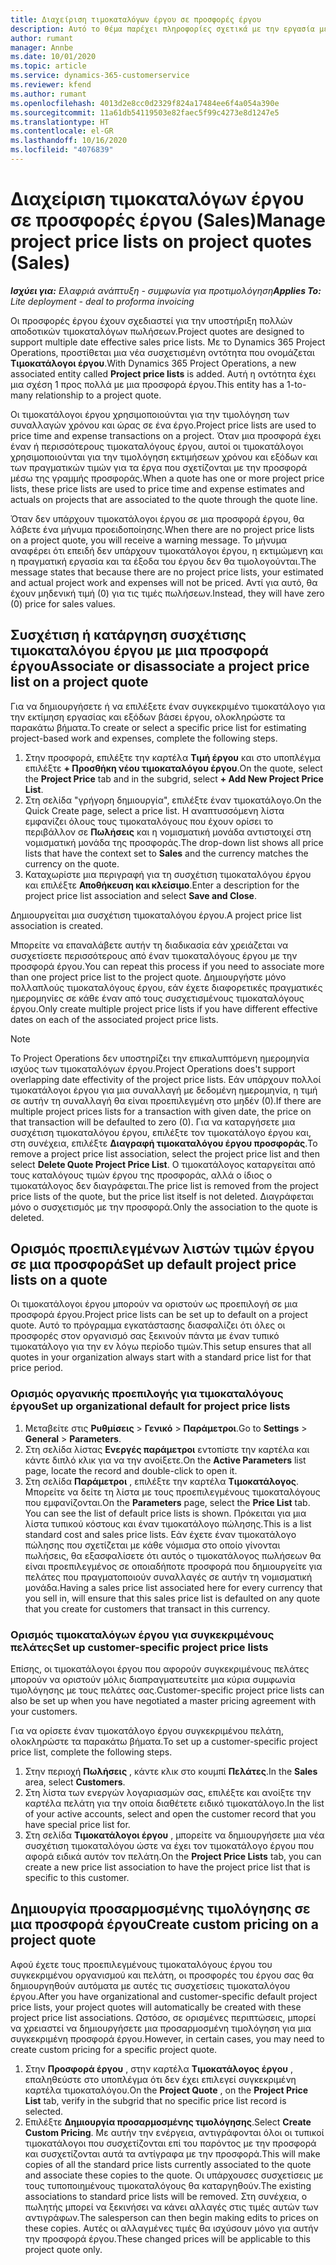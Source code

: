 ```yaml
---
title: Διαχείριση τιμοκαταλόγων έργου σε προσφορές έργου
description: Αυτό το θέμα παρέχει πληροφορίες σχετικά με την εργασία με τιμοκαταλόγους έργου σε προσφορές. (Sales)
author: rumant
manager: Annbe
ms.date: 10/01/2020
ms.topic: article
ms.service: dynamics-365-customerservice
ms.reviewer: kfend
ms.author: rumant
ms.openlocfilehash: 4013d2e8cc0d2329f824a17484ee6f4a054a390e
ms.sourcegitcommit: 11a61db54119503e82faec5f99c4273e8d1247e5
ms.translationtype: HT
ms.contentlocale: el-GR
ms.lasthandoff: 10/16/2020
ms.locfileid: "4076839"
---
```

# <a name="manage-project-price-lists-on-project-quotes-sales"></a><span data-ttu-id="6aa1e-104">Διαχείριση τιμοκαταλόγων έργου σε προσφορές έργου (Sales)</span><span class="sxs-lookup"><span data-stu-id="6aa1e-104">Manage project price lists on project quotes (Sales)</span></span>

<span data-ttu-id="6aa1e-105">_**Ισχύει για:** Ελαφριά ανάπτυξη - συμφωνία για προτιμολόγηση_</span><span class="sxs-lookup"><span data-stu-id="6aa1e-105">_**Applies To:** Lite deployment - deal to proforma invoicing_</span></span>

<span data-ttu-id="6aa1e-106">Οι προσφορές έργου έχουν σχεδιαστεί για την υποστήριξη πολλών αποδοτικών τιμοκαταλόγων πωλήσεων.</span><span class="sxs-lookup"><span data-stu-id="6aa1e-106">Project quotes are designed to support multiple date effective sales price lists.</span></span> <span data-ttu-id="6aa1e-107">Με το Dynamics 365 Project Operations, προστίθεται μια νέα συσχετισμένη οντότητα που ονομάζεται **Τιμοκατάλογοι έργου**.</span><span class="sxs-lookup"><span data-stu-id="6aa1e-107">With Dynamics 365 Project Operations, a new associated entity called **Project price lists** is added.</span></span> <span data-ttu-id="6aa1e-108">Αυτή η οντότητα έχει μια σχέση 1 προς πολλά με μια προσφορά έργου.</span><span class="sxs-lookup"><span data-stu-id="6aa1e-108">This entity has a 1-to-many relationship to a project quote.</span></span>

<span data-ttu-id="6aa1e-109">Οι τιμοκατάλογοι έργου χρησιμοποιούνται για την τιμολόγηση των συναλλαγών χρόνου και ώρας σε ένα έργο.</span><span class="sxs-lookup"><span data-stu-id="6aa1e-109">Project price lists are used to price time and expense transactions on a project.</span></span> <span data-ttu-id="6aa1e-110">Όταν μια προσφορά έχει έναν ή περισσότερους τιμοκαταλόγους έργου, αυτοί οι τιμοκατάλογοι χρησιμοποιούνται για την τιμολόγηση εκτιμήσεων χρόνου και εξόδων και των πραγματικών τιμών για τα έργα που σχετίζονται με την προσφορά μέσω της γραμμής προσφοράς.</span><span class="sxs-lookup"><span data-stu-id="6aa1e-110">When a quote has one or more project price lists, these price lists are used to price time and expense estimates and actuals on projects that are associated to the quote through the quote line.</span></span>

<span data-ttu-id="6aa1e-111">Όταν δεν υπάρχουν τιμοκατάλογοι έργου σε μια προσφορά έργου, θα λάβετε ένα μήνυμα προειδοποίησης.</span><span class="sxs-lookup"><span data-stu-id="6aa1e-111">When there are no project price lists on a project quote, you will receive a warning message.</span></span> <span data-ttu-id="6aa1e-112">Το μήνυμα αναφέρει ότι επειδή δεν υπάρχουν τιμοκατάλογοι έργου, η εκτιμώμενη και η πραγματική εργασία και τα έξοδα του έργου δεν θα τιμολογούνται.</span><span class="sxs-lookup"><span data-stu-id="6aa1e-112">The message states that because there are no project price lists, your estimated and actual project work and expenses will not be priced.</span></span> <span data-ttu-id="6aa1e-113">Αντί για αυτό, θα έχουν μηδενική τιμή (0) για τις τιμές πωλήσεων.</span><span class="sxs-lookup"><span data-stu-id="6aa1e-113">Instead, they will have zero (0) price for sales values.</span></span>

## <a name="associate-or-disassociate-a-project-price-list-on-a-project-quote"></a><span data-ttu-id="6aa1e-114">Συσχέτιση ή κατάργηση συσχέτισης τιμοκαταλόγου έργου με μια προσφορά έργου</span><span class="sxs-lookup"><span data-stu-id="6aa1e-114">Associate or disassociate a project price list on a project quote</span></span>

<span data-ttu-id="6aa1e-115">Για να δημιουργήσετε ή να επιλέξετε έναν συγκεκριμένο τιμοκατάλογο για την εκτίμηση εργασίας και εξόδων βάσει έργου, ολοκληρώστε τα παρακάτω βήματα.</span><span class="sxs-lookup"><span data-stu-id="6aa1e-115">To create or select a specific price list for estimating project-based work and expenses, complete the following steps.</span></span>

1. <span data-ttu-id="6aa1e-116">Στην προσφορά, επιλέξτε την καρτέλα **Τιμή έργου** και στο υποπλέγμα επιλέξτε **+ Προσθήκη νέου τιμοκαταλόγου έργου**.</span><span class="sxs-lookup"><span data-stu-id="6aa1e-116">On the quote, select the **Project Price** tab and in the subgrid, select **+ Add New Project Price List**.</span></span>
2. <span data-ttu-id="6aa1e-117">Στη σελίδα "γρήγορη δημιουργία", επιλέξτε έναν τιμοκατάλογο.</span><span class="sxs-lookup"><span data-stu-id="6aa1e-117">On the Quick Create page, select a price list.</span></span> <span data-ttu-id="6aa1e-118">Η αναπτυσσόμενη λίστα εμφανίζει όλους τους τιμοκαταλόγους που έχουν ορίσει το περιβάλλον σε **Πωλήσεις** και η νομισματική μονάδα αντιστοιχεί στη νομισματική μονάδα της προσφοράς.</span><span class="sxs-lookup"><span data-stu-id="6aa1e-118">The drop-down list shows all price lists that have the context set to **Sales** and the currency matches the currency on the quote.</span></span>
4. <span data-ttu-id="6aa1e-119">Καταχωρίστε μια περιγραφή για τη συσχέτιση τιμοκαταλόγου έργου και επιλέξτε **Αποθήκευση και κλείσιμο**.</span><span class="sxs-lookup"><span data-stu-id="6aa1e-119">Enter a description for the project price list association and select **Save and Close**.</span></span>

<span data-ttu-id="6aa1e-120">Δημιουργείται μια συσχέτιση τιμοκαταλόγου έργου.</span><span class="sxs-lookup"><span data-stu-id="6aa1e-120">A project price list association is created.</span></span>

<span data-ttu-id="6aa1e-121">Μπορείτε να επαναλάβετε αυτήν τη διαδικασία εάν χρειάζεται να συσχετίσετε περισσότερους από έναν τιμοκαταλόγους έργου με την προσφορά έργου.</span><span class="sxs-lookup"><span data-stu-id="6aa1e-121">You can repeat this process if you need to associate more than one project price list to the project quote.</span></span> <span data-ttu-id="6aa1e-122">Δημιουργήστε μόνο πολλαπλούς τιμοκαταλόγους έργου, εάν έχετε διαφορετικές πραγματικές ημερομηνίες σε κάθε έναν από τους συσχετισμένους τιμοκαταλόγους έργου.</span><span class="sxs-lookup"><span data-stu-id="6aa1e-122">Only create multiple project price lists if you have different effective dates on each of the associated project price lists.</span></span>

> [!NOTE]
> <span data-ttu-id="6aa1e-123">Το Project Operations δεν υποστηρίζει την επικαλυπτόμενη ημερομηνία ισχύος των τιμοκαταλόγων έργου.</span><span class="sxs-lookup"><span data-stu-id="6aa1e-123">Project Operations does't support overlapping date effectivity of the project price lists.</span></span> <span data-ttu-id="6aa1e-124">Εάν υπάρχουν πολλοί τιμοκατάλογοι έργου για μια συναλλαγή με δεδομένη ημερομηνία, η τιμή σε αυτήν τη συναλλαγή θα είναι προεπιλεγμένη στο μηδέν (0).</span><span class="sxs-lookup"><span data-stu-id="6aa1e-124">If there are multiple project prices lists for a transaction with given date, the price on that transaction will be defaulted to zero (0).</span></span>
<span data-ttu-id="6aa1e-125">Για να καταργήσετε μια συσχέτιση τιμοκαταλόγου έργου, επιλέξτε τον τιμοκατάλογο έργου και, στη συνέχεια, επιλέξτε **Διαγραφή τιμοκαταλόγου έργου προσφοράς**.</span><span class="sxs-lookup"><span data-stu-id="6aa1e-125">To remove a project price list association, select the project price list and then select **Delete Quote Project Price List**.</span></span> <span data-ttu-id="6aa1e-126">Ο τιμοκατάλογος καταργείται από τους καταλόγους τιμών έργου της προσφοράς, αλλά ο ίδιος ο τιμοκατάλογος δεν διαγράφεται.</span><span class="sxs-lookup"><span data-stu-id="6aa1e-126">The price list is removed from the project price lists of the quote, but the price list itself is not deleted.</span></span> <span data-ttu-id="6aa1e-127">Διαγράφεται μόνο ο συσχετισμός με την προσφορά.</span><span class="sxs-lookup"><span data-stu-id="6aa1e-127">Only the association to the quote is deleted.</span></span>

## <a name="set-up-default-project-price-lists-on-a-quote"></a><span data-ttu-id="6aa1e-128">Ορισμός προεπιλεγμένων λιστών τιμών έργου σε μια προσφορά</span><span class="sxs-lookup"><span data-stu-id="6aa1e-128">Set up default project price lists on a quote</span></span>

<span data-ttu-id="6aa1e-129">Οι τιμοκατάλογοι έργου μπορούν να οριστούν ως προεπιλογή σε μια προσφορά έργου.</span><span class="sxs-lookup"><span data-stu-id="6aa1e-129">Project price lists can be set up to default on a project quote.</span></span> <span data-ttu-id="6aa1e-130">Αυτό το πρόγραμμα εγκατάστασης διασφαλίζει ότι όλες οι προσφορές στον οργανισμό σας ξεκινούν πάντα με έναν τυπικό τιμοκατάλογο για την εν λόγω περίοδο τιμών.</span><span class="sxs-lookup"><span data-stu-id="6aa1e-130">This setup ensures that all quotes in your organization always start with a standard price list for that price period.</span></span>

### <a name="set-up-organizational-default-for-project-price-lists"></a><span data-ttu-id="6aa1e-131">Ορισμός οργανικής προεπιλογής για τιμοκαταλόγους έργου</span><span class="sxs-lookup"><span data-stu-id="6aa1e-131">Set up organizational default for project price lists</span></span>

1. <span data-ttu-id="6aa1e-132">Μεταβείτε στις **Ρυθμίσεις** > **Γενικό** > **Παράμετροι**.</span><span class="sxs-lookup"><span data-stu-id="6aa1e-132">Go to **Settings** > **General** > **Parameters**.</span></span>
2. <span data-ttu-id="6aa1e-133">Στη σελίδα λίστας **Ενεργές παράμετροι** εντοπίστε την καρτέλα και κάντε διπλό κλικ για να την ανοίξετε.</span><span class="sxs-lookup"><span data-stu-id="6aa1e-133">On the **Active Parameters** list page, locate the record and double-click to open it.</span></span> 
3. <span data-ttu-id="6aa1e-134">Στη σελίδα **Παράμετροι** , επιλέξτε την καρτέλα **Τιμοκατάλογος**. Μπορείτε να δείτε τη λίστα με τους προεπιλεγμένους τιμοκαταλόγους που εμφανίζονται.</span><span class="sxs-lookup"><span data-stu-id="6aa1e-134">On the **Parameters** page, select the **Price List** tab. You can see the list of default price lists is shown.</span></span> <span data-ttu-id="6aa1e-135">Πρόκειται για μια λίστα τυπικού κόστους και έναν τιμοκατάλογο πώλησης.</span><span class="sxs-lookup"><span data-stu-id="6aa1e-135">This is a list standard cost and sales price lists.</span></span> <span data-ttu-id="6aa1e-136">Εάν έχετε έναν τιμοκατάλογο πώλησης που σχετίζεται με κάθε νόμισμα στο οποίο γίνονται πωλήσεις, θα εξασφαλίσετε ότι αυτός ο τιμοκατάλογος πωλήσεων θα είναι προεπιλεγμένος σε οποιαδήποτε προσφορά που δημιουργείτε για πελάτες που πραγματοποιούν συναλλαγές σε αυτήν τη νομισματική μονάδα.</span><span class="sxs-lookup"><span data-stu-id="6aa1e-136">Having a sales price list associated here for every currency that you sell in, will ensure that this sales price list is defaulted on any quote that you create for customers that transact in this currency.</span></span>

### <a name="set-up-customer-specific-project-price-lists"></a><span data-ttu-id="6aa1e-137">Ορισμός τιμοκαταλόγων έργου για συγκεκριμένους πελάτες</span><span class="sxs-lookup"><span data-stu-id="6aa1e-137">Set up customer-specific project price lists</span></span>

<span data-ttu-id="6aa1e-138">Επίσης, οι τιμοκατάλογοι έργου που αφορούν συγκεκριμένους πελάτες μπορούν να οριστούν μόλις διαπραγματευτείτε μια κύρια συμφωνία τιμολόγησης με τους πελάτες σας.</span><span class="sxs-lookup"><span data-stu-id="6aa1e-138">Customer-specific project price lists can also be set up when you have negotiated a master pricing agreement with your customers.</span></span>

<span data-ttu-id="6aa1e-139">Για να ορίσετε έναν τιμοκατάλογο έργου συγκεκριμένου πελάτη, ολοκληρώστε τα παρακάτω βήματα.</span><span class="sxs-lookup"><span data-stu-id="6aa1e-139">To set up a customer-specific project price list, complete the following steps.</span></span>

1. <span data-ttu-id="6aa1e-140">Στην περιοχή **Πωλήσεις** , κάντε κλικ στο κουμπί **Πελάτες**.</span><span class="sxs-lookup"><span data-stu-id="6aa1e-140">In the **Sales** area, select **Customers**.</span></span>
2. <span data-ttu-id="6aa1e-141">Στη λίστα των ενεργών λογαριασμών σας, επιλέξτε και ανοίξτε την καρτέλα πελάτη για την οποία διαθέτετε ειδικό τιμοκατάλογο.</span><span class="sxs-lookup"><span data-stu-id="6aa1e-141">In the list of your active accounts, select and open the customer record that you have special price list for.</span></span>
3. <span data-ttu-id="6aa1e-142">Στη σελίδα **Τιμοκατάλογοι έργου** , μπορείτε να δημιουργήσετε μια νέα συσχέτιση τιμοκαταλόγου ώστε να έχει τον τιμοκατάλογο έργου που αφορά ειδικά αυτόν τον πελάτη.</span><span class="sxs-lookup"><span data-stu-id="6aa1e-142">On the **Project Price Lists** tab, you can create a new price list association to have the project price list that is specific to this customer.</span></span>

## <a name="create-custom-pricing-on-a-project-quote"></a><span data-ttu-id="6aa1e-143">Δημιουργία προσαρμοσμένης τιμολόγησης σε μια προσφορά έργου</span><span class="sxs-lookup"><span data-stu-id="6aa1e-143">Create custom pricing on a project quote</span></span>

<span data-ttu-id="6aa1e-144">Αφού έχετε τους προεπιλεγμένους τιμοκαταλόγους έργου του συγκεκριμένου οργανισμού και πελάτη, οι προσφορές του έργου σας θα δημιουργηθούν αυτόματα με αυτές τις συσχετίσεις τιμοκαταλόγου έργου.</span><span class="sxs-lookup"><span data-stu-id="6aa1e-144">After you have organizational and customer-specific default project price lists, your project quotes will automatically be created with these project price list associations.</span></span> <span data-ttu-id="6aa1e-145">Ωστόσο, σε ορισμένες περιπτώσεις, μπορεί να χρειαστεί να δημιουργήσετε μια προσαρμοσμένη τιμολόγηση για μια συγκεκριμένη προσφορά έργου.</span><span class="sxs-lookup"><span data-stu-id="6aa1e-145">However, in certain cases, you may need to create custom pricing for a specific project quote.</span></span> 

1. <span data-ttu-id="6aa1e-146">Στην **Προσφορά έργου** , στην καρτέλα **Τιμοκατάλογος έργου** , επαληθεύστε στο υποπλέγμα ότι δεν έχει επιλεγεί συγκεκριμένη καρτέλα τιμοκαταλόγου.</span><span class="sxs-lookup"><span data-stu-id="6aa1e-146">On the **Project Quote** , on the **Project Price List** tab, verify in the subgrid that no specific price list record is selected.</span></span>
2. <span data-ttu-id="6aa1e-147">Επιλέξτε **Δημιουργία προσαρμοσμένης τιμολόγησης**.</span><span class="sxs-lookup"><span data-stu-id="6aa1e-147">Select **Create Custom Pricing**.</span></span> <span data-ttu-id="6aa1e-148">Με αυτήν την ενέργεια, αντιγράφονται όλοι οι τυπικοί τιμοκατάλογοι που συσχετίζονται επί του παρόντος με την προσφορά και συσχετίζονται αυτά τα αντίγραφα με την προσφορά.</span><span class="sxs-lookup"><span data-stu-id="6aa1e-148">This will make copies of all the standard price lists currently associated to the quote and associate these copies to the quote.</span></span> <span data-ttu-id="6aa1e-149">Οι υπάρχουσες συσχετίσεις με τους τυποποιημένους τιμοκαταλόγους θα καταργηθούν.</span><span class="sxs-lookup"><span data-stu-id="6aa1e-149">The existing associations to standard price lists will be removed.</span></span> <span data-ttu-id="6aa1e-150">Στη συνέχεια, ο πωλητής μπορεί να ξεκινήσει να κάνει αλλαγές στις τιμές αυτών των αντιγράφων.</span><span class="sxs-lookup"><span data-stu-id="6aa1e-150">The salesperson can then begin making edits to prices on these copies.</span></span> <span data-ttu-id="6aa1e-151">Αυτές οι αλλαγμένες τιμές θα ισχύσουν μόνο για αυτήν την προσφορά έργου.</span><span class="sxs-lookup"><span data-stu-id="6aa1e-151">These changed prices will be applicable to this project quote only.</span></span>
